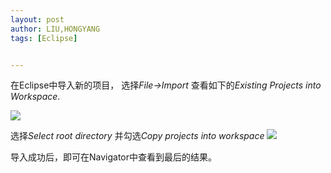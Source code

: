 ```yaml
---
layout: post
author: LIU,HONGYANG
tags: [Eclipse]


---
```






在Eclipse中导入新的项目，
选择*File->Import*
查看如下的*Existing Projects into Workspace*.

![](https://tva1.sinaimg.cn/large/006tNbRwgy1gb16qu7rnaj30t00u8q6h.jpg)



选择*Select root directory*
并勾选*Copy projects into workspace*
![](https://tva1.sinaimg.cn/large/006tNbRwgy1gb171iuf9mj30t010q77u.jpg)

导入成功后，即可在Navigator中查看到最后的结果。

